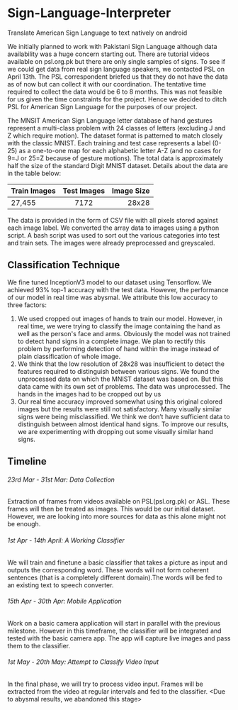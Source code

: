 # Sign-Language-Interpreter
Translate American Sign Language to text natively on android

We initially planned to work with Pakistani Sign Language although data availability was a huge
concern starting out. There are tutorial videos available on psl.org.pk but there are only single
samples of signs. To see if we could get data from real sign language speakers, we contacted
PSL on April 13th. The PSL correspondent briefed us that they do not have the data as of now
but can collect it with our coordination. The tentative time required to collect the data would be 6
to 8 months. This was not feasible for us given the time constraints for the project. Hence we
decided to ditch PSL for American Sign Language for the purposes of our project.

The MNSIT American Sign Language letter database of hand gestures represent a multi-class
problem with 24 classes of letters (excluding J and Z which require motion). The dataset format
is patterned to match closely with the classic MNIST. Each training and test case represents a
label (0-25) as a one-to-one map for each alphabetic letter A-Z (and no cases for 9=J or 25=Z
because of gesture motions). The total data is approximately half the size of the standard Digit
MNIST dataset. Details about the data are in the table below:

| Train Images | Test Images | Image Size |
| -------------|:-----------:| ----------:|
| 27,455       | 7172        | 28x28      |

The data is provided in the form of CSV file with all pixels stored against each image label. We
converted the array data to images using a python script. A bash script was used to sort out the
various categories into test and train sets. The images were already preprocessed and greyscaled.

## Classification Technique

We fine tuned InceptionV3 model to our dataset using Tensorflow. We achieved 93% top-1
accuracy with the test data. However, the performance of our model in real time was abysmal.
We attribute this low accuracy to three factors:
1. We used cropped out images of hands to train our model. However, in real time, we
were trying to classify the image containing the hand as well as the person's face and
arms. Obviously the model was not trained to detect hand signs in a complete image.
We plan to rectify this problem by performing detection of hand within the image instead
of plain classification of whole image.
2. We think that the low resolution of 28x28 was insufficient to detect the features required
to distinguish between various signs. We found the unprocessed data on which the
MNIST dataset was based on. But this data came with its own set of problems. The data
was unprocessed. The hands in the images had to be cropped out by us
3. Our real time accuracy improved somewhat using this original colored images but the
results were still not satisfactory. Many visually similar signs were being misclassified.
We think we don’t have sufficient data to distinguish between almost identical hand 
signs. To improve our results, we are experimenting with dropping out some visually
similar hand signs.

## Timeline

###### 23rd Mar - 31st Mar: Data Collection
Extraction of frames from videos available on PSL(psl.org.pk) or ASL.
These frames will then be treated as images. This would be our
initial dataset. However, we are looking into more sources for data
as this alone might not be enough.

###### 1st Apr - 14th April: A Working Classifier
We will train and finetune a basic classifier that takes a picture as
input and outputs the corresponding word. These words will not form
coherent sentences (that is a completely different domain).The words will
be fed to an existing text to speech converter.

###### 15th Apr - 30th Apr: Mobile Application
Work on a basic camera application will start in parallel with the
previous milestone. However in this timeframe, the classifier will be
integrated and tested with the basic camera app. The app will capture
live images and pass them to the classifier.

###### 1st May - 20th May: Attempt to Classify Video Input
In the final phase, we will try to process video input. Frames will be
extracted from the video at regular intervals and fed to the classifier.
<Due to abysmal results, we abandoned this stage>
